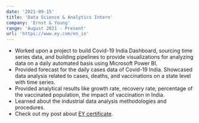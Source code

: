 ```yaml
---
date: '2021-09-15'
title: 'Data Science & Analytics Intern'
company: 'Ernst & Young'
range: 'August 2021 - Present'
url: 'https://www.ey.com/en_in'
---
```


- Worked upon a project to build Covid-19 India Dashboard, sourcing time series data, and building pipelines to provide visualizations for analyzing data on a daily automated basis using Microsoft Power BI.
- Provided forecast for the daily cases data of Covid-19 India. Showcased data analysis related to cases, deaths, and vaccinations on a state level with time series.
- Provided analytical results like growth rate, recovery rate, percentage of the vaccinated population, the impact of vaccination in India.
- Learned about the industrial data analysis methodologies and procedures.
- Check out my post about [EY certificate](https://www.linkedin.com/posts/yatharth-bansal-b919671b4_eyindia-dataanalytics-datascience-activity-6846797047551660032-MXui).


